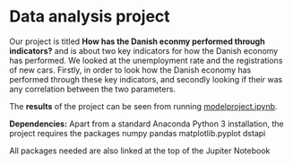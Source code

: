 # Data analysis project

Our project is titled **How has the Danish econmy performed through indicators?** and is about two key indicators for how the Danish economy has performed. We looked at the unemployment rate and the registrations of new cars. Firstly, in order to look how the Danish economy has performed through these key indicators, and secondly looking if their was any correlation between the two parameters. 

The **results** of the project can be seen from running [modelproject.ipynb](modelproject.ipynb).

**Dependencies:** Apart from a standard Anaconda Python 3 installation, the project requires the packages 
numpy 
pandas
matplotlib.pyplot 
dstapi 

All packages needed are also linked at the top of the Jupiter Notebook
